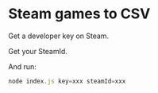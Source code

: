 # Steam games to CSV

Get a developer key on Steam.

Get your SteamId.

And run:

```javascript
node index.js key=xxx steamId=xxx
```
